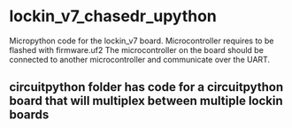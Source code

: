 # lockin_v7_chasedr_upython
Micropython code for the lockin_v7 board.
Microcontroller requires to be flashed with firmware.uf2
The microcontroller on the board should be connected to another microcontroller and communicate over the UART.

## circuitpython folder has code for a circuitpython board that will multiplex between multiple lockin boards
